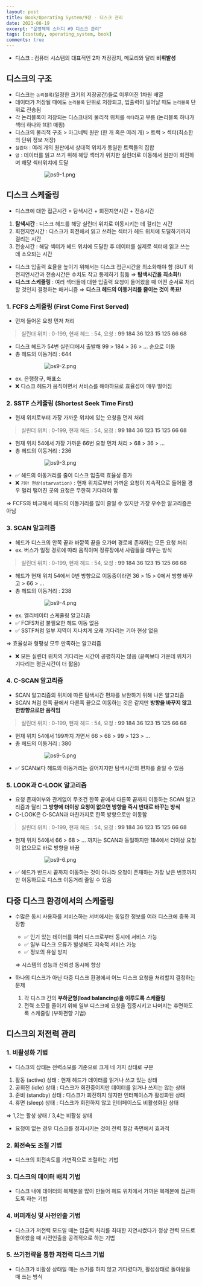 ```yaml
---
layout: post
title: Book/Operating System/9장 - 디스크 관리
date: 2021-08-19
excerpt: "운영체제 스터디 #9 디스크 관리"
tags: [csstudy, operating_system, book]
comments: true
---
```


- 디스크 : 컴퓨터 시스템의 대표적인 2차 저장장치, 메모리와 달리 **비휘발성**
## 디스크의 구조
- 디스크는 `논리블록`(일정한 크기의 저장공간)들로 이루어진 1차원 배열
- 데이터가 저장될 때에도 `논리블록` 단위로 저장되고, 입출력이 일어날 때도 `논리블록` 단위로 전송됨
- 각 논리블록이 저장되는 디스크내의 물리적 위치를 `섹터`라고 부름 (논리블록 하나가 섹터 하나와 1대1 매핑)
- 디스크의 물리적 구조 > 마그네틱 원판 (한 개 혹은 여러 개) > 트랙 > 섹터(최소한의 단위 정보 저장)
- `실린더` : 여러 개의 원판에서 상대적 위치가 동일한 트랙들의 집합
- `암` : 데이터를 읽고 쓰기 위해 해당 섹터가 위치한 실린더로 이동해서 원판이 회전하며 해당 섹터위치에 도달

<div style="width:60% !important; margin:0 auto">
<img src="/assets/img/os9-1.png" alt="os9-1.png">
</div>

## 디스크 스케줄링
- 디스크에 대한 접근시간 = 탐색시간 + 회전지연시간 + 전송시간
1. **탐색시간** : 디스크 헤드를 해당 실린더 위치로 이동시키는 데 걸리는 시간
2. 회전지연시간 : 디스크가 회전해서 읽고 쓰려는 섹터가 헤드 위치에 도달하기까지 걸리는 시간
3. 전송시간 : 해당 섹터가 헤드 위치에 도달한 후 데이터를 실제로 섹터에 읽고 쓰는 데 소요되는 시간
- 디스크 입출력 효율을 높이기 위해서는 디스크 접근시간을 최소화해야 함 (BUT 회전지연시간과 전송시간은 수치도 작고 통제하기 힘듦 ⇒ **탐색시간을 최소화!**)
- **디스크 스케줄링** : 여러 섹터들에 대한 입출력 요청이 들어왔을 때 어떤 순서로 처리할 것인지 결정하는 매커니즘 ⇒ **디스크 헤드의 이동거리를 줄이는 것이 목표!**

### 1. FCFS 스케줄링 (First Come First Served)
- 먼저 들어온 요청 먼저 처리

> 실린더 위치 : 0-199, 현재 헤드 : 54, 요청 : **99 184 36 123 15 125 66 68**

- 디스크 헤드가 54번 실린더에서 출발해 99 > 184 > 36 > ... 순으로 이동
- 총 헤드의 이동거리 : 644

<div style="width:60% !important; margin:0 auto">
<img src="/assets/img/os9-2.png" alt="os9-2.png">
</div>

- ex. 은행창구, 매표소
- ❌ 디스크 헤드가 움직이면서 서비스를 해야하므로 효율성이 매우 떨어짐

### 2. SSTF 스케줄링 (Shortest Seek Time First)
- 현재 위치로부터 가장 가까운 위치에 있는 요청을 먼저 처리

> 실린더 위치 : 0-199, 현재 헤드 : 54, 요청 : **99 184 36 123 15 125 66 68**

- 현재 위치 54에서 가장 가까운 66번 요청 먼저 처리 > 68 > 36 > ...
- 총 헤드의 이동거리 : 236

<div style="width:60% !important; margin:0 auto">
<img src="/assets/img/os9-3.png" alt="os9-3.png">
</div>

- ✅ 헤드의 이동거리를 줄여 디스크 입출력 효율성 증가
- ❌ `기아 현상(starvation)` : 현재 위치로부터 가까운 요청이 지속적으로 들어올 경우 멀리 떨어진 곳의 요청은 무한히 기다려야 함

⇒ FCFS와 비교해서 헤드의 이동거리를 많이 줄일 수 있지만 가장 우수한 알고리즘은 아님

### 3. SCAN 알고리즘
- 헤드가 디스크의 안쪽 끝과 바깥쪽 끝을 오가며 경로에 존재하는 모든 요청 처리
- ex. 버스가 일정 경로에 따라 움직이며 정류장에서 사람들을 태우는 방식

> 실린더 위치 : 0-199, 현재 헤드 : 54, 요청 : **99 184 36 123 15 125 66 68**

- 헤드가 현재 위치 54에서 0번 방향으로 이동중이라면 36 > 15 > 0에서 방향 바꾸고 > 66 > ...
- 총 헤드의 이동거리 : 238

<div style="width:60% !important; margin:0 auto">
<img src="/assets/img/os9-4.png" alt="os9-4.png">
</div>

- ex. 엘리베이터 스케줄링 알고리즘
- ✅ FCFS처럼 불필요한 헤드 이동 없음
- ✅ SSTF처럼 일부 지역이 지나치게 오래 기다리는 기아 현상 없음

⇒ 효율성과 형평성 모두 만족하는 알고리즘

- ❌ 모든 실린더 위치의 기다리는 시간이 공평하지는 않음 (끝쪽보다 가운데 위치가 기다리는 평균시간이 더 짧음)

### 4. C-SCAN 알고리즘
- SCAN 알고리즘의 위치에 따른 탐색시간 편차를 보완하기 위해 나온 알고리즘
- SCAN 처럼 한쪽 끝에서 다른쪽 끝으로 이동하는 것은 같지만 **방향을 바꾸지 않고 한방향으로만 움직임**

> 실린더 위치 : 0-199, 현재 헤드 : 54, 요청 : **99 184 36 123 15 125 66 68**

- 현재 위치 54에서 199까지 가면서 66 > 68 > 99 > 123 > ...
- 총 헤드의 이동거리 : 380

<div style="width:60% !important; margin:0 auto">
<img src="/assets/img/os9-5.png" alt="os9-5.png">
</div>

- ✅ SCAN보다 헤드의 이동거리는 길어지지만 탐색시간의 편차를 줄일 수 있음

### 5. LOOK과 C-LOOK 알고리즘
- 요청 존재여부와 관계없이 무조건 한쪽 끝에서 다른쪽 끝까지 이동하는 SCAN 알고리즘과 달리 **그 방향에 더이상 요청이 없으면 방향을 즉시 반대로 바꾸는 방식**
- C-LOOK은 C-SCAN과 마찬가지로 한쪽 방향으로만 이동함

> 실린더 위치 : 0-199, 현재 헤드 : 54, 요청 : **99 184 36 123 15 125 66 68**

- 현재 위치 54에서 66 > 68 > ... 까지는 SCAN과 동일하지만 184에서 더이상 요청이 없으므로 바로 방향을 바꿈

<div style="width:60% !important; margin:0 auto">
<img src="/assets/img/os9-6.png" alt="os9-6.png">
</div>

- ✅ 헤드가 반드시 끝까지 이동하는 것이 아니라 요청이 존재하는 가장 낮은 번호까지만 이동하므로 디스크 이동거리 줄일 수 있음

## 다중 디스크 환경에서의 스케줄링
- 수많은 동시 사용자를 서비스하는 서버에서는 동일한 정보를 여러 디스크에 중복 저장함
    - ✅ 인기 있는 데이터를 여러 디스크로부터 동시에 서비스 가능
    - ✅ 일부 디스크 오류가 발생해도 지속적 서비스 가능
    - ✅ 정보의 유실 방지

  ⇒ 시스템의 성능과 신뢰성 동시에 향상

- 하나의 디스크가 아닌 다중 디스크 환경에서 어느 디스크 요청을 처리할지 결정하는 문제
    1. 각 디스크 간의 **부하균형(load balancing)을 이루도록 스케줄링**
    2. 전력 소모를 줄이기 위해 일부 디스크에 요청을 집중시키고 나머지는 휴면하도록 스케줄링 (부하편향 기법)

## 디스크의 저전력 관리
### 1. 비활성화 기법
- 디스크의 상태는 전력소모를 기준으로 크게 네 가지 상태로 구분

1. 활동 (active) 상태 : 현재 헤드가 데이터를 읽거나 쓰고 있는 상태
2. 공회전 (idle) 상태 : 디스크가 회전중이지만 데이터를 읽거나 쓰지는 않는 상태
3. 준비 (standby) 상태 : 디스크가 회전하지 않지만 인터페이스가 활성화된 상태
4. 휴면 (sleep) 상태 : 디스크가 회전하지 않고 인터페이스도 비활성화된 상태

⇒ 1,2는 활성 상태 / 3,4는 비활성 상태

- 요청이 없는 경우 디스크를 정지시키는 것이 전력 절감 측면에서 효과적

### 2. 회전속도 조절 기법
- 디스크의 회전속도를 가변적으로 조절하는 기법

### 3. 디스크의 데이터 배치 기법
- 디스크 내에 데이터의 복제본을 많이 만들어 헤드 위치에서 가까운 복제본에 접근하도록 하는 기법

### 4. 버퍼캐싱 및 사전인출 기법
- 디스크가 저전력 모드일 때는 입출력 처리를 최대한 지연시켰다가 정상 전력 모드로 돌아왔을 때 사전인출을 공격적으로 하는 기법

### 5. 쓰기전략을 통한 저전력 디스크 기법
- 디스크가 비활성 상태일 때는 쓰기를 하지 않고 기다렸다가, 활성상태로 돌아왔을 때 쓰는 방식
